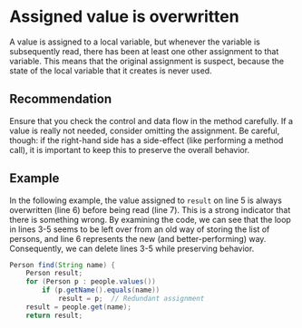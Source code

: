 # Assigned value is overwritten
A value is assigned to a local variable, but whenever the variable is subsequently read, there has been at least one other assignment to that variable. This means that the original assignment is suspect, because the state of the local variable that it creates is never used.


## Recommendation
Ensure that you check the control and data flow in the method carefully. If a value is really not needed, consider omitting the assignment. Be careful, though: if the right-hand side has a side-effect (like performing a method call), it is important to keep this to preserve the overall behavior.


## Example
In the following example, the value assigned to `result` on line 5 is always overwritten (line 6) before being read (line 7). This is a strong indicator that there is something wrong. By examining the code, we can see that the loop in lines 3-5 seems to be left over from an old way of storing the list of persons, and line 6 represents the new (and better-performing) way. Consequently, we can delete lines 3-5 while preserving behavior.


```java
Person find(String name) {
	Person result;
	for (Person p : people.values())
		if (p.getName().equals(name))
			result = p;  // Redundant assignment
	result = people.get(name);
	return result;
```
